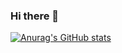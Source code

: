 ### Hi there 👋

[![Anurag's GitHub stats](https://github-readme-stats.vercel.app/api?username=OldiLo)](https://github.com/anuraghazra/github-readme-stats)
<!--
**OldiLo/OldiLo** is a ✨ _special_ ✨ repository because its `README.md` (this file) appears on your GitHub profile.

Here are some ideas to get you started:

- 🔭 I’m currently working on ...
- 🌱 I’m currently learning ...
- 👯 I’m looking to collaborate on ...
- 🤔 I’m looking for help with ...
- 💬 Ask me about ...
- 📫 How to reach me: ...
- 😄 Pronouns: ...
- ⚡ Fun fact: ...
-->
